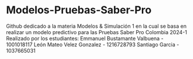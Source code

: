 # Modelos-Pruebas-Saber-Pro
Github dedicado a la materia Modelos &amp; Simulación 1 en la cual se basa en realizar un modelo predictivo para las Pruebas Saber Pro Colombia 2024-1
Realizado por los estudiantes:
Emmanuel Bustamante Valbuena - 1001018117
León Mateo Velez Gonzalez - 1216728793
Santiago Garcia - 1037665031
